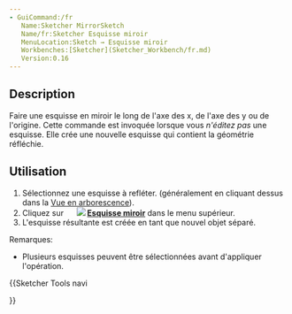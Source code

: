 ```yaml
---
- GuiCommand:/fr
   Name:Sketcher MirrorSketch
   Name/fr:Sketcher Esquisse miroir
   MenuLocation:Sketch → Esquisse miroir
   Workbenches:[Sketcher](Sketcher_Workbench/fr.md)
   Version:0.16
---
```


## Description

Faire une esquisse en miroir le long de l\'axe des x, de l\'axe des y ou de l\'origine. Cette commande est invoquée lorsque vous *n\'éditez pas* une esquisse. Elle crée une nouvelle esquisse qui contient la géométrie réfléchie.

## Utilisation

1.  Sélectionnez une esquisse à refléter. (généralement en cliquant dessus dans la [Vue en arborescence](Tree_view/fr.md)).
2.  Cliquez sur **<img src=images/Sketcher_MirrorSketch.svg style="width:16px"> <img src=images/Sketcher_MirrorSketch.svg style="width:Esquisse miroir](Sketcher_MirrorSketch/fr.md)** ou choisissez **Sketch → [16px"> [Esquisse miroir](Sketcher_MirrorSketch/fr.md)** dans le menu supérieur.
3.  L\'esquisse résultante est créée en tant que nouvel objet séparé.

Remarques:

-   Plusieurs esquisses peuvent être sélectionnées avant d\'appliquer l\'opération.





{{Sketcher Tools navi

}}  
